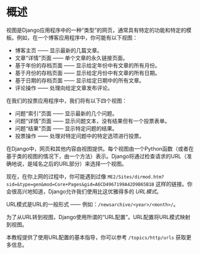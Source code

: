 # 概述

视图是Django应用程序中的一种“类型”的网页，通常具有特定的功能和特定的模板。例如，在一个博客应用程序中，你可能有以下视图：

- 博客主页 —— 显示最新的几篇文章。
- 文章“详情”页面 —— 单个文章的永久链接页面。
- 基于年份的存档页面 —— 显示给定年份中有文章的所有月份。
- 基于月份的存档页面 —— 显示给定月份中有文章的所有日期。
- 基于日期的存档页面 —— 显示给定日期中的所有文章。
- 评论操作 —— 处理向给定文章发布评论。

在我们的投票应用程序中，我们将有以下四个视图：

- 问题“索引”页面 —— 显示最新的几个问题。
- 问题“详情”页面 —— 显示问题文本，没有结果但有一个投票表单。
- 问题“结果”页面 —— 显示特定问题的结果。
- 投票操作 —— 处理对特定问题中的特定选项进行投票。

在Django中，网页和其他内容由视图提供。每个视图由一个Python函数（或者在基于类的视图的情况下，由一个方法）表示。Django将通过检查请求的URL（准确地说，是域名之后的URL部分）来选择一个视图。

现在，在你上网的过程中，你可能遇到过像 `ME2/Sites/dirmod.htm?sid=&type=gen&mod=Core+Pages&gid=A6CD4967199A42D9B65B1B` 这样的链接。你会很高兴地知道，Django允许我们使用比这优雅得多的 _URL模式_。

URL模式是URL的一般形式 —— 例如：`/newsarchive/<year>/<month>/`。

为了从URL转到视图，Django使用所谓的“URL配置”。URL配置将URL模式映射到视图。

本教程提供了使用URL配置的基本指导，你可以参考 `/topics/http/urls` 获取更多信息。
